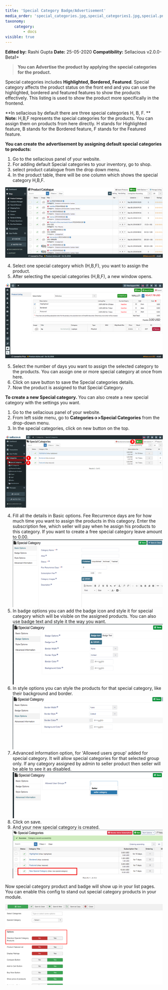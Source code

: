 ```yaml
---
title: 'Special Category Badge/Advertisement'
media_order: 'special_categories.jpg,special_categories1.jpg,special.png,special1.png,Screen Shot 2020-05-25 at 12.17.56 PM.png,Screen Shot 2020-05-25 at 12.18.02 PM.png,Screen Shot 2020-05-25 at 12.18.18 PM.png,screenshot-localhost-2020.05.25-12_26_33.png,Screen Shot 2020-05-28 at 6.19.35 PM.png,Screenshot 2020-06-05 at 10.30.26 AM.png,Screen Shot 2020-09-21 at 11.28.01 AM.png,Screen Shot 2020-09-21 at 11.28.29 AM.png,Screen Shot 2020-09-21 at 11.28.39 AM.png,Screen Shot 2020-09-21 at 11.37.26 AM.png'
taxonomy:
    category:
        - docs
visible: true
---
```


**Edited by:** Rashi Gupta
**Date:** 25-05-2020
**Compatibility:** Sellacious v2.0.0-Beta1+

> **You can Advertise the product by applying the special categories for the product.**

Special categories includes **Highlighted, Bordered, Featured**. Special category affects the product status on the front end and you can use the highlighted, bordered and featured features to show the products effectively. This listing is used to show the product more specifically in the frontend.

**In sellacious by default there are three special categories H, B, F.
**
**Note:** H,B,F represents the special categories for the products. You can assign them on products from here directly.
H stands for Highlighted feature, B stands for the Bordered feature, F stands for the Featured feature.

**You can create the advertisement by assigning default special categories to products:**

1. Go to the sellacious panel of your website.
2. For adding default Special categories to your inventory, go to shop.
3. select product catalogue from the drop down menu.
4. In the product table, there will be one column which shows the special category H,B,F.

![](special.png)

4. Select one special category which (H,B,F), you want to assign the product.
5. After selecting the special categories (H,B,F), a new window opens.

![](special1.png)

5. Select the number of days you want to assign the selected category to the products. You can assign one or more special category at once from here.
6. Click on save button to save the Special categories details.
7. Now the product is assigned to that Special Category.

**To create a new Special category.**
You can also create a new special category with the settings you want.

1. Go to the sellacious panel of your website.
2. From left sside menu, go to **Categories->>Special Categories** from the drop-down menu.
3. In the special categories, click on new button on the top.

![](special_categories.jpg)

4. Fill all the details in Basic options. Fee Recurrence days are for how much time you want to assign the products in this category. Enter the subscription fee, which seller will pay when he assign his products to this category. If you want to create a free special category leave amount to 0.00.
![](Screen%20Shot%202020-09-21%20at%2011.28.01%20AM.png)
5. In badge options you can add the badge icon and style it for special category which will be visible on the assigned products. You can also use badge text and style it the way you want.
![](Screen%20Shot%202020-09-21%20at%2011.37.26%20AM.png)
6. In style options you can style the products for that special category, like their background and border.
![](Screen%20Shot%202020-09-21%20at%2011.28.29%20AM.png)
7. Advanced information option, for 'Allowed users group' added for special category. It will allow special categories for that selected group only.
If any category assigned by admin to seller product then seller will be able to see it as disabled.
![](Screen%20Shot%202020-09-21%20at%2011.28.39%20AM.png) 
8. Click on save.
9. And your new special category is created.
![](screenshot-localhost-2020.05.25-12_26_33.png)

Now special category product and badge will show up in your list pages. You can enable this config to stand out special category products in your module.

![](Screenshot%202020-06-05%20at%2010.30.26%20AM.png)